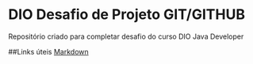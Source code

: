 # DIO Desafio de Projeto GIT/GITHUB
Repositório criado para completar desafio do curso DIO Java Developer

##Links úteis
[Markdown](https://www.markdownguide.org/basic-syntax/)
